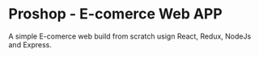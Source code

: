 # Proshop - E-comerce Web APP

A simple E-comerce web build from scratch usign React, Redux, NodeJs and Express.
